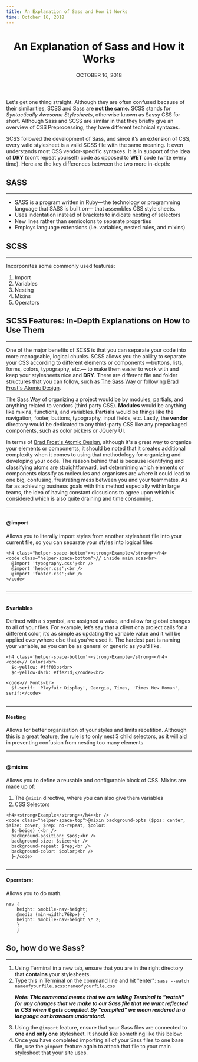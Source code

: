 ```yaml
---
title: An Explanation of Sass and How it Works
time: October 16, 2018
---
```


<main class='blogposts__container'>
  <header class='header-main'>
    <h1>An Explanation of Sass and How it Works</h1>
    <time datetime="2018-10-16">OCTOBER 16, 2018</time>
  </header>

  <p>Let's get one thing straight. Although they are often confused because of their similarities, SCSS and Sass are
    <strong>not the same.</strong> SCSS stands for <em>Syntactically Awesome Stylesheets</em>, otherwise known as Sassy
    CSS for short. Although Sass and SCSS are similar in that they briefly give an overview of CSS Preprocessing, they
    have different technical syntaxes.</p>

  <p>SCSS followed the development of Sass, and since it’s an extension of CSS, every valid stylesheet is a valid SCSS
    file with the same meaning. It even understands most CSS vendor-specific syntaxes. It is in support of the idea of
    <strong>DRY</strong> (don’t repeat yourself) code as opposed to <strong>WET</strong> code (write every time). Here
    are the key differences between the two more in-depth:</p>


  <h2>SASS</h2>
  <hr />
  <ul class='blogpost--ul-columns'>
    <li>SASS is a program written in Ruby—the technology or programming language that SASS is built on— that
      assembles
      CSS style sheets.</li>
    <li>Uses indentation instead of brackets to indicate nesting of selectors</li>
    <li>New lines rather than semicolons to separate properties</li>
    <li>Employs language extensions (i.e. variables, nested rules, and mixins)</li>
  </ul>

  <h2>SCSS</h2>
  <hr />
  <p>Incorporates some commonly used features:</p>
  <ol class='blogpost--ol-columns'>
    <li>Import</li>
    <li>Variables</li>
    <li>Nesting</li>
    <li>Mixins</li>
    <li>Operators</li>
  </ol>

  <h2>SCSS Features: In-Depth Explanations on How to Use Them</h2>
  <hr />
  <p>One of the major benefits of SCSS is that you can separate your code into more
    manageable, logical chunks. SCSS
    allows you the ability to separate your CSS according to different elements or components —buttons, lists,
    forms, colors, typography, etc.— to make them easier to work with and keep
    your stylesheets nice and <strong>DRY</strong>. There are different file and folder structures that you can follow,
    such as <a href="
      http://thesassway.com/beginner/how-to-structure-a-sass-project">The Sass Way</a> or
    following <a href="http://bradfrost.com/blog/post/atomic-web-design/">Brad
      Frost's Atomic
      Design</a>.
  </p>

  <p>
    <a href="http://thesassway.com/beginner/how-to-structure-a-sass-project">The Sass Way</a> of organizing a
    project would be by modules, partials, and anything related to vendors (third party CSS). <strong>Modules</strong>
    would be
    anything like mixins, functions, and variables. <strong>Partials</strong> would be things like the navigation,
    footer, buttons, typography, input fields, etc.
    Lastly, the <strong>vendor</strong> directory would be dedicated to any third-party CSS like any prepackaged
    components, such as color pickers or JQuery UI.
  </p>

  <p class='helper-space-bottom'>In terms of <a href="http://bradfrost.com/blog/post/atomic-web-design/">Brad
      Frost's Atomic
      Design</a>, although it's a great way to
    organize your
    elements or components, it should be noted that it creates additional complexity when it comes to using that
    methodology for organizing and developing your code. The reason behind that is because identifying and classifying atoms are
    straightforward, but determining
    which
    elements or components classify as molecules and
    organisms are where it could lead to one big, confusing, frustrating mess between you and your teammates.
    As
    far as achieving business goals with this method especially within large teams, the idea of having constant
    dicsusions to agree upon which is considered which is also quite draining and time
    consuming.</p>
  <hr />
  <div class="column">
    <h4><strong>@import</strong></h4>
    <p class="typography-p">Allows you to literally import styles from another stylesheet file into your current
      file, so you can separate your styles into logical files</p>

    <h4 class="helper-space-bottom"><strong>Example</strong></h4>
    <code class="helper-space-bottom">// inside main.scss<br>
      @import 'typography.css';<br />
      @import 'header.css';<br />
      @import 'footer.css';<br />
    </code>
  </div>

  <hr />
  <div class="column">
    <h4 class='helper-space-bottom'><strong>$variables</strong></h4>
    <p class="typography-p">Defined with a <code>$</code> symbol, are assigned a value, and allow for global
      changes to all of your files. For example, let’s say that a client or a project calls for a different color,
      it’s
      as simple as updating the variable value and it will be applied everywhere else that you’ve used it. The
      hardest
      part is naming your variable, as you can be as general or generic as you’d like.</p>

    <h4 class='helper-space-bottom'><strong>Example</strong></h4>
    <code>// Colors<br>
      $c-yellow: #fff03b;<br>
      $c-yellow-dark: #ffe21d;</code><br>

    <code>// Fonts<br>
      $f-serif: 'Playfair Display', Georgia, Times, 'Times New Roman', serif;</code>
  </div>

  <hr />
  <h4><strong>Nesting</strong></h4>
  <p>Allows for better organization of your styles and limits repetition. Although this is a great feature, the
    rule
    is
    to only nest 3 child selectors, as it will aid in preventing confusion from nesting too many elements</p>

  <hr />
  <div class="column">
    <h4><strong>@mixins</strong></h4>
    <p> Allows you to define a reusable and configurable block of CSS. Mixins are made up of:</p>
    <ol class="blogpost--ol-indent">
      <li>The <code>@mixin</code> directive, where you can also give them variables</li>
      <li class="typography-p">CSS Selectors</li>
    </ol>

    <h4><strong>Example</strong></h4><br />
    <code class="helper-space-top">@mixin background-opts ($pos: center, $size: cover, $rep: no-repeat, $color:
      $c-beige) {<br />
      background-position: $pos;<br />
      background-size: $size;<br />
      background-repeat: $rep;<br />
      background-color: $color;<br />
      }</code>
  </div>

  <hr />
  <h4><strong>Operators:</strong></h4>
  <p>Allows you to do math.</p>
  <code>nav {
    height: $mobile-nav-height;
    @media (min-width:768px) {
    height: $mobile-nav-height \* 2;
    }
    }</code>

  <h2>So, how do we Sass?</h2>
  <hr />
  <ol class='blogpost--ol-indent'>
    <li>Using Terminal in a new tab, ensure that you are in the right directory that <strong>contains</strong>
      your stylesheets.</li>
    <li>Type this in Terminal on the command line and hit "enter": <code>sass --watch nameofyourfile.scss:nameofyourfile.css</code>
      <p><strong><em>Note: This command means that we are telling Terminal to "watch" for any changes that we make to
            our
            Sass file that we want
            reflected in CSS when it gets compiled. By "compiled" we mean rendered in a language our browsers understand.</em></strong></p>
    </li>
    <li>Using the <code>@import</code> feature, ensure that your Sass files are connected to <strong>one and only one</strong>
      stylesheet. It should like something like this below:
      <script src="https://gist.github.com/gvaldez8/0fa5b0e035ce4635e94195da13ded580.js"></script></li>
    <li>Once you have completed importing all of your Sass files to one base file, use the <code>@import</code> feature again to attach that file to your main stylesheet that your site uses.</li>
  </ol>
</main>